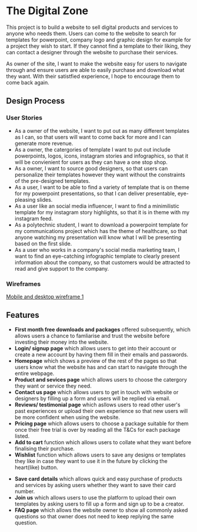 # The Digital Zone

<p>This project is to build a website to sell digital products and services to anyone who needs them. Users can come to the website to search for templates for powerpoint, company logo and graphic design for example for a project they wish to start. If they cannot find a template to their liking, they can contact a designer through the website to purchase their services.</p>
<p>As owner of the site, I want to make the website easy for users to navigate through and ensure users are able to easily purchase and download what they want. With their satistfied experience, I hope to encourage them to come back again.</p>

## Design Process

### User Stories

- As a owner of the website, I want to put out as many different templates as I can, so that users will want to come back for more and I can generate more revenue.
- As a owner, the catergories of template I want to put out include powerpoints, logos, icons, instagram stories and infographics, so that it will be convienient for users as they can have a one stop shop.
- As a owner, I want to source good designers, so that users can personalize their templates however they want without the constraints of the pre-designed templates.
- As a user, I want to be able to find a variety of template that is on theme for my powerpoint presentations, so that I can deliver presentable, eye-pleasing slides.
- As a user like an social media influencer, I want to find a minimilistic template for my instagram story highlights, so that it is in theme with my instagram feed.
- As a polytechnic student, I want to download a powerpoint template for my communications project which has the theme of healthcare, so that anyone watching my presentation will know what I will be presenting based on the first slide.
- As a user who works in a company's social media marketing team, I want to find an eye-catching infographic template to clearly present information about the company, so that customers would be attracted to read and give support to the company.

### Wireframes

[Mobile and desktop wireframe 1](/ID_s10244203_Shannen_Assg1_wireframe1.xd)

## Features

<!---### Existing features-->

- **First month free downloads and packages** offered subsequently, which allows users a chance to famliarise and trust the website before investing their money into the website.
- **Login/ signup page** which allows users to get into their account or create a new account by having them fill in their emails and passwords.
- **Homepage** which shows a preview of the rest of the pages so that users know what the website has and can start to navigate through the entire webpage.
- **Product and sevices page** which allows users to choose the catergory they want or service they need.
- **Contact us page** which allows users to get in touch with website or designers by filling up a form and users will be replied via email.
- **Reviews/ testimonial page** which asllows users to read other user's past experiences or upload their own experience so that new users will be more confident when using the website.
- **Pricing page** which allows users to choose a package suitable for them once their free trial is over by reading all the T&Cs for each package listed.
- **Add to cart** function which allows users to collate what they want before finalising their purchase.
- **Wishlist** function which allows users to save any designs or templates they like in case they want to use it in the future by clicking the heart(like) button.

<!---### Features left to implement-->

- **Save card details** which allows quick and easy purchase of products and services by asking users whether they want to save their card number.
- **Join us** which allows users to use the platform to upload their own templates by asking users to fill up a form and sign up to be a creator.
- **FAQ page** which allows the website owner to show all commonly asked questions so that owner does not need to keep replying the same question.
